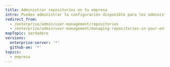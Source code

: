 ```yaml
---
title: Administrar repositorios en tu empresa
intro: Puedes administrar la configuración disponible para los administradores de repositorios en tu empresa.
redirect_from:
  - /enterprise/admin/user-management/repositories
  - /enterprise/admin/user-management/managing-repositories-in-your-enterprise
mapTopic: verdadero
versions:
  enterprise-server: '*'
  github-ae: '*'
topics:
  - empresa
---
```


